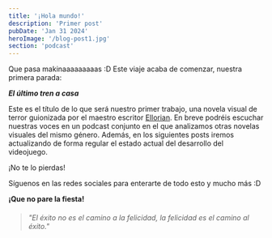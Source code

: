 ```yaml
---
title: '¡Hola mundo!'
description: 'Primer post'
pubDate: 'Jan 31 2024'
heroImage: '/blog-post1.jpg'
section: 'podcast'
---
```


Que pasa makinaaaaaaaaas :D
Este viaje acaba de comenzar, nuestra primera parada:

**_El último tren a casa_**

Este es el título de lo que será nuestro primer trabajo, una novela visual de terror guionizada por el maestro escritor <a href="https://ellorian.es" target="_blank">Ellorian</a>. En breve podréis escuchar nuestras voces en un podcast conjunto en el que analizamos otras novelas visuales del mismo género. Además, en los siguientes posts iremos actualizando de forma regular el estado actual del desarrollo del videojuego.

¡No te lo pierdas!

Síguenos en las redes sociales para enterarte de todo esto y mucho más :D

**¡Que no pare la fiesta!**

> ###### "El éxito no es el camino a la felicidad, la felicidad es el camino al éxito."

